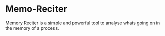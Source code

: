 # Memo-Reciter
Memory Reciter is a simple and powerful tool to analyse whats going on in the memory of a process. 
